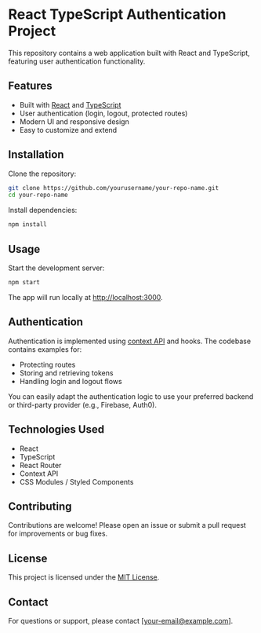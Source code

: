 # React TypeScript Authentication Project

This repository contains a web application built with React and TypeScript, featuring user authentication functionality.

## Features

- Built with [React](https://react.dev/) and [TypeScript](https://www.typescriptlang.org/)
- User authentication (login, logout, protected routes)
- Modern UI and responsive design
- Easy to customize and extend

## Installation

Clone the repository:

```bash
git clone https://github.com/yourusername/your-repo-name.git
cd your-repo-name
```

Install dependencies:

```bash
npm install
```

## Usage

Start the development server:

```bash
npm start
```

The app will run locally at [http://localhost:3000](http://localhost:3000).

## Authentication

Authentication is implemented using [context API](https://react.dev/reference/react/useContext) and hooks. The codebase contains examples for:

- Protecting routes
- Storing and retrieving tokens
- Handling login and logout flows

You can easily adapt the authentication logic to use your preferred backend or third-party provider (e.g., Firebase, Auth0).

## Technologies Used

- React
- TypeScript
- React Router
- Context API
- CSS Modules / Styled Components

## Contributing

Contributions are welcome! Please open an issue or submit a pull request for improvements or bug fixes.

## License

This project is licensed under the [MIT License](LICENSE).

## Contact

For questions or support, please contact [your-email@example.com].
